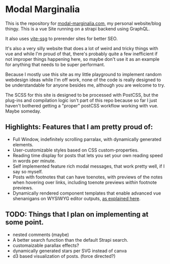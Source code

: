 # Modal Marginalia

This is the repository for [modal-marginalia.com](https://www.modal-marginalia.com), my personal website/blog thingy. This is a vue Site running on a strapi backend using GraphQL.

It also uses [vite-ssg](https://github.com/antfu-collective/vite-ssg) to prerender sites for better SEO.

It's also a very silly website that does a lot of weird and tricky things with vue and while I'm proud of that, there's probably quite a few inefficient if not improper things happening here, so maybe don't use it as an example for anything that needs to be super performant.

Because I mostly use this site as my little playground to implement random webdesign ideas while I'm off work, none of the code is really designed to be understandable for anyone besides me, although you are welcome to try.

The SCSS for this site is designed to be processed with PostCSS, but the plug-ins and compilation logic isn't part of this repo because so far I just haven't bothered getting a "proper" postCSS workflow working with vue. Maybe someday.

## **Highlights**: Features that I am pretty proud of:
* Full Window, indefinitely scrolling parralax, with dynamically generated elements.
* User-customizable styles based on CSS custom-properties.
* Reading time display for posts that lets you set your own reading speed in words per minute.
* Self implemented feature rich modal messages, that work pretty well, if I say so myself.
* Posts with footnotes that can have toenotes, with previews of the notes when hovering over links, including toenote previews *within* footnote previews.
* Dynamically rendered component templates that enable advanced vue shenanigans on WYSIWYG editor outputs, [as explained here](https://www.modal-marginalia.com/post/6-turning-ck-editor-output-into-dynamic-vue-templates).


## **TODO:** Things that I plan on implementing at some point.
* nested comments (maybe)
* A better search function than the default Strapi search.
* customaizable parallax effects?
* dynamically generated stars per SVG instead of canva
* d3 based visualization of posts. (force directed?)